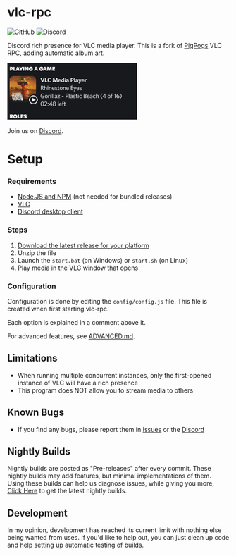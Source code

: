 # vlc-rpc
![GitHub](https://img.shields.io/github/license/GreenDiscord/vlc-rpc) ![Discord](https://img.shields.io/discord/1044078573142687814)

Discord rich presence for VLC media player.
This is a fork of [PigPogs](https://github.com/Pigpog/vlc-discord-rpc) VLC RPC, adding automatic album art.

![Example](./example.png)

Join us on [Discord](https://discord.gg/CHegxjdFCD).

# Setup

### Requirements

- [Node.JS and NPM](https://nodejs.org/en/) (not needed for bundled releases)
- [VLC](https://www.videolan.org/index.html)
- [Discord desktop client](https://discord.com/)

### Steps

 1. [Download the latest release for your platform](https://github.com/GreenDiscord/vlc-rpc/releases)
 2. Unzip the file
 3. Launch the `start.bat` (on Windows) or `start.sh` (on Linux)
 4. Play media in the VLC window that opens

### Configuration

Configuration is done by editing the `config/config.js` file.
This file is created when first starting vlc-rpc.

Each option is explained in a comment above it.

For advanced features, see [ADVANCED.md](./advanced.md).

## Limitations
 - When running multiple concurrent instances, only the first-opened instance of VLC will have a rich presence
 - This program does NOT allow you to stream media to others

## Known Bugs
 - If you find any bugs, please report them in [Issues](https://github.com/GreenDiscord/vlc-rpc/issues) or the [Discord](https://discord.gg/CHegxjdFCD)

## Nightly Builds
Nightly builds are posted as "Pre-releases" after every commit. These nightly builds may add features, but minimal implementations of them. Using these builds can help us diagnose issues, while giving you more, [Click Here](https://github.com/GreenDiscord/vlc-rpc/releases/tag/nightly) to get the latest nightly builds.

## Development 
In my opinion, development has reached its current limit with nothing else being wanted from uses.
If you'd like to help out, you can just clean up code and help setting up automatic testing of builds.
